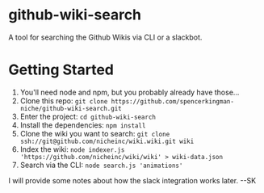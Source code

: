 # github-wiki-search
A tool for searching the Github Wikis via CLI or a slackbot.

# Getting Started
1. You'll need node and npm, but you probably already have those...
1. Clone this repo: `git clone https://github.com/spencerkingman-niche/github-wiki-search.git`
1. Enter the project: `cd github-wiki-search`
1. Install the dependencies: `npm install`
1. Clone the wiki you want to search: `git clone ssh://git@github.com/nicheinc/wiki.wiki.git wiki`
1. Index the wiki: `node indexer.js 'https://github.com/nicheinc/wiki/wiki' > wiki-data.json`
1. Search via the CLI: `node search.js 'animations'`

I will provide some notes about how the slack integration works later. --SK
